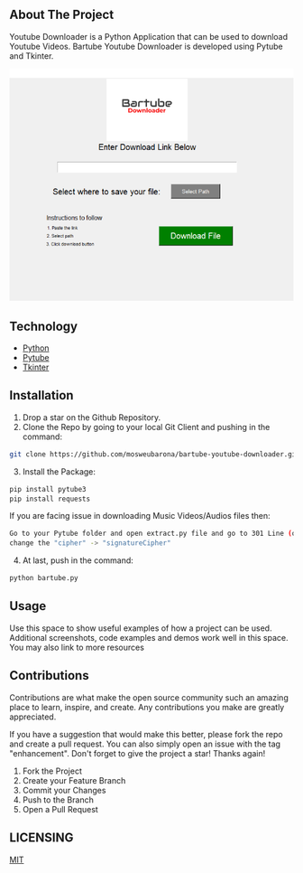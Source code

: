 ## About The Project

Youtube Downloader is a Python Application that can be used to download Youtube Videos. Bartube Youtube Downloader is developed using Pytube and Tkinter.

![Bartube](https://github.com/mosweubarona/bartube-youtube-downloader/blob/main/images/full.png?raw=true "Bartube Downloader")



## Technology

* [Python](https://www.python.org/)
* [Pytube](https://python-pytube.readthedocs.io/en/latest/)
* [Tkinter](https://www.tutorialspoint.com/python/python_gui_programming.htm)
## Installation

1. Drop a star on the Github Repository. 
2. Clone the Repo by going to your local Git Client and pushing in the command: 

```sh
git clone https://github.com/mosweubarona/bartube-youtube-downloader.git
```

3. Install the Package: 
```sh
pip install pytube3
pip install requests
```
If you are facing issue in downloading Music Videos/Audios files then:
```sh
Go to your Pytube folder and open extract.py file and go to 301 Line (or something near this line) 
change the "cipher" -> "signatureCipher"
```
4. At last, push in the command:
```sh
python bartube.py
```
## Usage
Use this space to show useful examples of how a project can be used. Additional screenshots, code examples and demos work well in this space. You may also link to more resources

## Contributions
Contributions are what make the open source community such an amazing place to learn, inspire, and create. Any contributions you make are greatly appreciated.

If you have a suggestion that would make this better, please fork the repo and create a pull request. You can also simply open an issue with the tag "enhancement". Don't forget to give the project a star! Thanks again!

1. Fork the Project
2. Create your Feature Branch 
3. Commit your Changes 
4. Push to the Branch 
5. Open a Pull Request

## LICENSING

[MIT](https://github.com/mosweubarona/bartube-youtube-downloader/blob/main/LICENSE)
